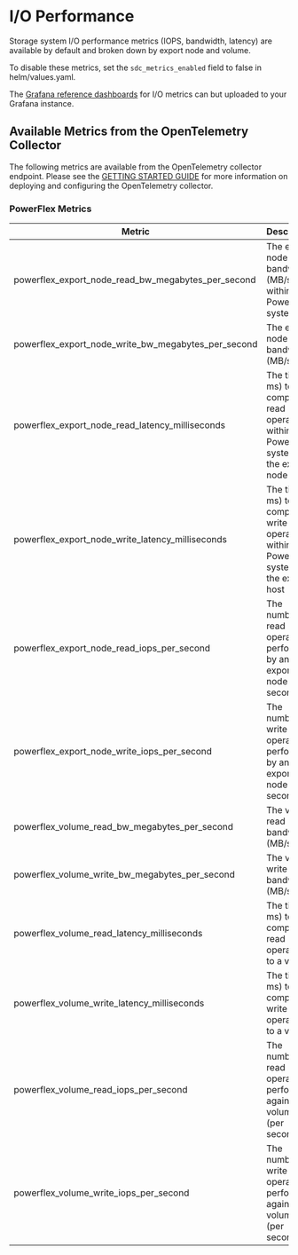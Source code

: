 <!--
Copyright (c) 2020 Dell Inc., or its subsidiaries. All Rights Reserved.

Licensed under the Apache License, Version 2.0 (the "License");
you may not use this file except in compliance with the License.
You may obtain a copy of the License at

    http://www.apache.org/licenses/LICENSE-2.0
-->
# I/O Performance
Storage system I/O performance metrics (IOPS, bandwidth, latency) are available by default and broken down by export node and volume.

To disable these metrics, set the ```sdc_metrics_enabled``` field to false in helm/values.yaml.

The [Grafana reference dashboards](../../../grafana/dashboards/powerflex) for I/O metrics can but uploaded to your Grafana instance.

## Available Metrics from the OpenTelemetry Collector
The following metrics are available from the OpenTelemetry collector endpoint.  Please see the [GETTING STARTED GUIDE](../GETTING_STARTED_GUIDE.md) for more information on deploying and configuring the OpenTelemetry collector.

### PowerFlex Metrics

| Metric                          | Description                                                             | Example                                                                                                                                                                                                 |
| ------------------------------- | ----------------------------------------------------------------------- | ------------------------------------------------------------------------------------------------------------------------------------------------------------------------------------------------------- |
| powerflex_export_node_read_bw_megabytes_per_second       | The export node read bandwidth (MB/s) within PowerFlex system                                 | powerflex_export_node_read_bw_megabytes_per_second{ID="cef26c3400000003",IP="1.2.3.4",Name="",PlotWithMean="No",NodeGUID="F5514F1A-C629-4985-8512-A38BBA52882D"} 27.8662109375                                                |
| powerflex_export_node_write_bw_megabytes_per_second      | The export node write bandwidth (MB/s)                                  | powerflex_export_node_write_bw_megabytes_per_second{ID="90c860ec00000001",IP="1.2.3.4",Name="",PlotWithMean="No",NodeGUID="8C911318-9AA9-48B3-A57A-271397B055CF"} 28.248046875                                            |
| powerflex_export_node_read_latency_milliseconds  | The time (in ms) to complete read operations within PowerFlex system by the export node       | powerflex_export_node_read_latency_milliseconds{ID="90c860ed00000002",IP="1.2.3.4",Name="",PlotWithMean="No",NodeGUID="E147D16C-1FE1-46A4-8E71-F3A8BC59D76B"} 9.648234898015737                                   |
| powerflex_export_node_write_latency_milliseconds | The time (in ms) to complete write operations within PowerFlex system by the export host      | powerflex_export_node_write_latency_milliseconds{ID="90c860ed00000002",IP="1.2.3.4",Name="",PlotWithMean="No",NodeGUID="E147D16C-1FE1-46A4-8E71-F3A8BC59D76B"} 39.54168373571381                                  |
| powerflex_export_node_read_iops_per_second     | The number of read operations performed by an export node (per second)  | powerflex_export_node_read_iops_per_second{ID="90c860ec00000001",IP="1.2.3.4",Name="",PlotWithMean="No",NodeGUID="8C911318-9AA9-48B3-A57A-271397B055CF"} 1736.6                                                 |
| powerflex_export_node_write_iops_per_second    | The number of write operations performed by an export node (per second) | powerflex_export_node_write_iops_per_second{ID="90c860ed00000002",IP="1.2.3.4",Name="",PlotWithMean="No",NodeGUID="E147D16C-1FE1-46A4-8E71-F3A8BC59D76B"} 2065                                                  |
| powerflex_volume_read_bw_megabytes_per_second           | The volume read bandwidth (MB/s)                                        | powerflex_volume_read_bw_megabytes_per_second{MappedNodeIDs="\_\_90c860ed00000002\_\_",MappedNodeIPs="\_\_1.2.3.4\_\_",PlotWithMean="No",VolumeID="069d314200000001",VolumeName="k8s-bf208bb47b"} 21.1630859375           |
| powerflex_volume_write_bw_megabytes_per_second          | The volume write bandwidth (MB/s)                                       | powerflex_volume_write_bw_megabytes_per_second{MappedNodeIDs="\_\_90c860ed00000002__",MappedNodeIPs="\_\_1.2.3.4\_\_",PlotWithMean="No",VolumeID="069d314100000000",VolumeName="k8s-9afdd0e199"} 12.484375                |
| powerflex_volume_read_latency_milliseconds      | The time (in ms) to complete read operations to a volume                | powerflex_volume_read_latency_milliseconds{MappedNodeIDs="\_\_90c860ed00000002__",MappedNodeIPs="\_\_1.2.3.4\_\_",PlotWithMean="No",VolumeID="069d314100000000",VolumeName="k8s-9afdd0e199"} 7.589428125          |
| powerflex_volume_write_latency_milliseconds     | The time (in ms) to complete write operations to a volume               | powerflex_volume_write_latency_milliseconds{MappedNodeIDs="\_\_90c860ec00000001\_\_",MappedNodeIPs="\_\_1.2.3.4\_\_",PlotWithMean="No",VolumeID="069d314300000002",VolumeName="k8s-6cb59bdd5c"} 19.65592616580311 |
| powerflex_volume_read_iops_per_second         | The number of read operations performed against a volume (per second)   | powerflex_volume_read_iops_per_second{MappedNodeIDs="\_\_90c860ed00000002\_\_",MappedNodeIPs="\_\_1.2.3.4\_\_",PlotWithMean="No",VolumeID="069d314100000000",VolumeName="k8s-9afdd0e199"} 753.4                 |
| powerflex_volume_write_iops_per_second        | The number of write operations performed against a volume (per second)  | powerflex_volume_write_iops_per_second{MappedNodeIDs="\_\_90c860ec00000001\_\_",MappedNodeIPs="\_\_1.2.3.4\_\_",PlotWithMean="No",VolumeID="069d314300000002",VolumeName="k8s-6cb59bdd5c"} 894.4                |
